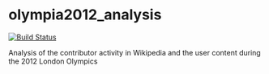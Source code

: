 # olympia2012_analysis

[![Build Status](https://travis-ci.com/situx/olympia2012_analysis.svg?branch=master)](https://travis-ci.com/situx/olympia2012_analysis)

Analysis of the contributor activity in Wikipedia and the user content during the 2012 London Olympics
